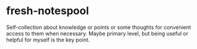 # fresh-notespool
Self-collection about knowledge or points or some thoughts for convenient access to them when necessary. Maybe primary level, but being useful or helpful for myself is the key point.
